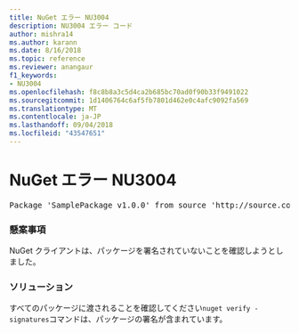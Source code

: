 ```yaml
---
title: NuGet エラー NU3004
description: NU3004 エラー コード
author: mishra14
ms.author: karann
ms.date: 8/16/2018
ms.topic: reference
ms.reviewer: anangaur
f1_keywords:
- NU3004
ms.openlocfilehash: f8c8b8a3c5d4ca2b685bc70ad0f90b33f9491022
ms.sourcegitcommit: 1d1406764c6af5fb7801d462e0c4afc9092fa569
ms.translationtype: MT
ms.contentlocale: ja-JP
ms.lasthandoff: 09/04/2018
ms.locfileid: "43547651"
---
```

# <a name="nuget-error-nu3004"></a>NuGet エラー NU3004

<pre>Package 'SamplePackage v1.0.0' from source 'http://source.com/index.json': The package is not signed.</pre>

### <a name="issue"></a>懸案事項

NuGet クライアントは、パッケージを署名されていないことを確認しようとしました。


### <a name="solution"></a>ソリューション

すべてのパッケージに渡されることを確認してください`nuget verify -signatures`コマンドは、パッケージの署名が含まれています。


